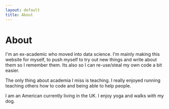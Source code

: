 ```yaml
---
layout: default
title: About
---
```


# About

I'm an ex-academic who moved into data science. I'm mainly making this website for myself, to push myself to try out new things and write about them so I remember them. Its also so I can re-use/steal my own code a bit easier. 

The only thing about academia I miss is teaching. I really enjoyed running teaching others how to code and being able to help people. 

I am an American currently living in the UK. I enjoy yoga and walks with my dog. 

